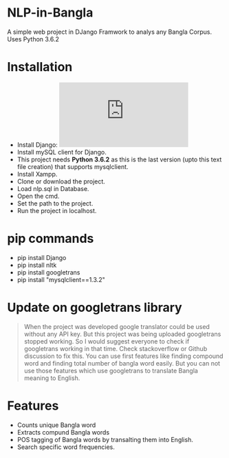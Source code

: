 # NLP-in-Bangla
A simple web project in DJango Framwork to analys any Bangla Corpus. Uses Python 3.6.2

# Installation
  - Install Django: ![Django Installation Guide](https://github.com/Yunus0or1/Guidelines-How_TO/blob/master/How%20to%20use%20Django%20Framework.txt)
  - Install mySQL client for Django.
  - This project needs **Python 3.6.2** as this is the last version (upto this text file creation) that supports mysqlclient.
  - Install Xampp.
  - Clone or download the project.
  - Load nlp.sql in Database.
  - Open the cmd.
  - Set the path to the project.
  - Run the project in localhost.
  
# pip commands
  - pip install Django
  - pip install nltk
  - pip install googletrans
  - pip install "mysqlclient==1.3.2"
  
# Update on googletrans library
>When the project was developed google translator could be used without any API key.  But this project was being uploaded googletrans stopped working. So I would suggest everyone to check if googletrans working in that time. Check stackoverflow or Github discussion to fix this. You can use first features like finding compound word and finding total number of bangla word easily. But you can not use those features which use googletrans to translate Bangla meaning to English.

# Features

  - Counts unique Bangla word
  - Extracts compund Bangla words
  - POS tagging of Bangla words by transalting them into English.
  - Search specific word frequencies.
